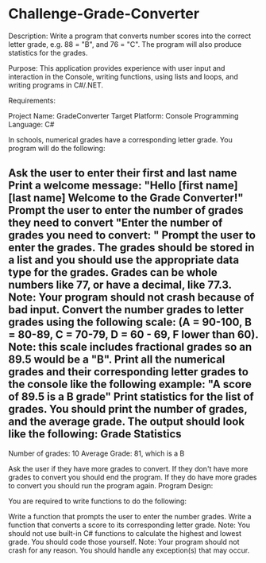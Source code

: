 # Challenge-Grade-Converter

Description: Write a program that converts number scores into the correct letter grade, e.g. 88 = "B", and 76 = "C". The program will also produce statistics for the grades.

Purpose: This application provides experience with user input and interaction in the Console, writing functions, using lists and loops, and writing programs in C#/.NET.

Requirements:

Project Name: GradeConverter
Target Platform: Console
Programming Language: C#

In schools, numerical grades have a corresponding letter grade. You program will do the following:

Ask the user to enter their first and last name
Print a welcome message: "Hello [first name] [last name] Welcome to the Grade Converter!"
Prompt the user to enter the number of grades they need to convert "Enter the number of grades you need to convert: "
Prompt the user to enter the grades. The grades should be stored in a list and you should use the appropriate data type for the grades. Grades can be whole numbers like 77, or have a decimal, like 77.3. Note: Your program should not crash because of bad input.
Convert the number grades to letter grades using the following scale: (A = 90-100, B = 80-89, C = 70-79, D = 60 - 69, F lower than 60). Note: this scale includes fractional grades so an 89.5 would be a "B".
Print all the numerical grades and their corresponding letter grades to the console like the following example: "A score of  89.5 is a B grade"
Print statistics for the list of grades. You should print the number of grades, and the average grade. The output should look like the following:
Grade Statistics
--------------------------
Number of grades: 10
Average Grade: 81, which is a B

Ask the user if they have more grades to convert. If they don't have more grades to convert you should end the program. If they do have more grades to convert you should run the program again.
Program Design:

You are required to write functions to do the following:

Write a function that prompts the user to enter the number grades.
Write a function that converts a score to its corresponding letter grade.
Note: You should not use built-in C# functions to calculate the highest and lowest grade. You should code those yourself.
Note: Your program should not crash for any reason. You should handle any exception(s) that may occur.

